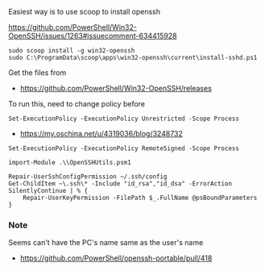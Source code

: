 Easiest way is to use scoop to install openssh

https://github.com/PowerShell/Win32-OpenSSH/issues/1263#issuecomment-634415928

```
sudo scoop install -g win32-openssh
sudo C:\ProgramData\scoop\apps\win32-openssh\current\install-sshd.ps1
```

Get the files from

- https://github.com/PowerShell/Win32-OpenSSH/releases

To run this, need to change policy before

```
Set-ExecutionPolicy -ExecutionPolicy Unrestricted -Scope Process
```

- https://my.oschina.net/u/4319036/blog/3248732

```
Set-ExecutionPolicy -ExecutionPolicy RemoteSigned -Scope Process

import-Module .\\OpenSSHUtils.psm1

Repair-UserSshConfigPermission ~/.ssh/config
Get-ChildItem ~\.ssh\* -Include "id_rsa","id_dsa" -ErrorAction SilentlyContinue | % {
    Repair-UserKeyPermission -FilePath $_.FullName @psBoundParameters
}
```

### Note

Seems can't have the PC's name same as the user's name

- https://github.com/PowerShell/openssh-portable/pull/418
